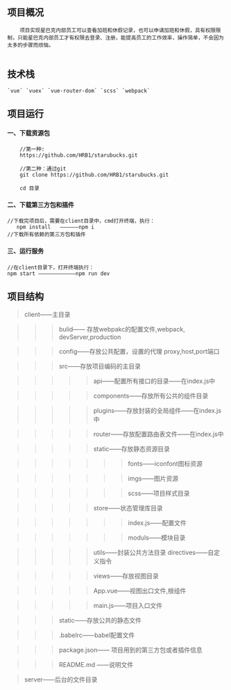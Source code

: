 <h2>项目概况</h2>

````
    项目实现星巴克内部员工可以查看加班和休假记录，也可以申请加班和休假，具有权限限制，只能星巴克内部员工才有权限去登录、注册，能提高员工的工作效率，操作简单，不会因为太多的步骤而烦恼。
 
````


<h2>技术栈</h2>

````
`vue` `vuex` `vue-router-dom` `scss` `webpack` 
````

<h2>项目运行</h2>

<h4>一、下载资源包</h4>

````
    //第一种:
    https://github.com/HRB1/starubucks.git

    //第二种：通过git
    git clone https://github.com/HRB1/starubucks.git

    cd 目录

````

<h4>二、下载第三方包和插件</h4>

  
    //下载完项目后，需要在client目录中，cmd打开终端，执行：
       npm install   ——————npm i
    //下载所有依赖的第三方包和插件
  

<h4>三、运行服务</h4>

````
//在client目录下，打开终端执行：
npm start ————————————npm run dev
````


<h2>项目结构</h2>

>client——主目录

>>>bulid—— 存放webpakc的配置文件,webpack, devServer,production

>>>config——存放公共配置，设置的代理 proxy,host,port端口

>>>src——存放项目编码的主目录

>>>>>api——配置所有接口的目录——在index.js中

>>>>>components——存放所有公共的组件目录

>>>>>plugins——存放封装的全局组件——在index.js中

>>>>>router——存放配置路由表文件——在index.js中

>>>>>static——存放静态资源目录

>>>>>>>fonts——iconfont图标资源

>>>>>>>imgs——图片资源

>>>>>>>scss——项目样式目录

>>>>>store——状态管理库目录

>>>>>>>index.js——配置文件

>>>>>>>moduls——模块目录

>>>>>utils——封装公共方法目录
>>>>>directives——自定义指令

>>>>>views——存放视图目录

>>>>>App.vue——视图出口文件,根组件

>>>>>main.js——项目入口文件

>>>static——存放公共的静态文件

>>>.babelrc——babel配置文件

>>>package.json—— 项目用到的第三方包或者插件信息

>>>README.md ——说明文件

>server——后台的文件目录




